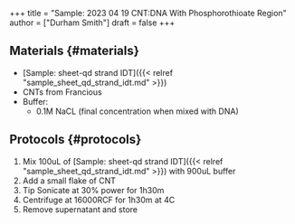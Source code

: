 +++
title = "Sample: 2023 04 19 CNT:DNA With Phosphorothioate Region"
author = ["Durham Smith"]
draft = false
+++

## Materials {#materials}

-   [Sample: sheet-qd strand IDT]({{< relref "sample_sheet_qd_strand_idt.md" >}})
-   CNTs from Francious
-   Buffer:
    -   0.1M NaCL (final concentration when mixed with DNA)


## Protocols {#protocols}

1.  Mix 100uL of [Sample: sheet-qd strand IDT]({{< relref "sample_sheet_qd_strand_idt.md" >}}) with 900uL buffer
2.  Add a small flake of CNT
3.  Tip Sonicate at 30% power for 1h30m
4.  Centrifuge at 16000RCF for 1h30m at 4C
5.  Remove supernatant and store
